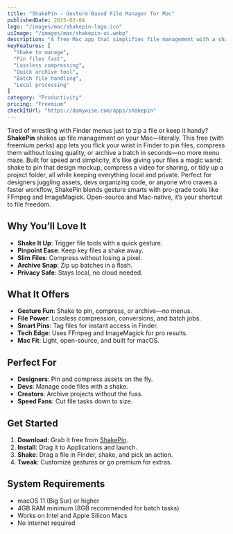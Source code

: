 ```yaml
---
title: "ShakePin - Gesture-Based File Manager for Mac"
publishedDate: 2025-02-04
logo: "/images/mac/shakepin-logo.ico"
uiImage: "/images/mac/shakepin-ui.webp"
description: "A free Mac app that simplifies file management with a shake—pin, compress, or archive files in a snap."
keyFeatures: [
  "Shake to manage",
  "Pin files fast",
  "Lossless compressing",
  "Quick archive tool",
  "Batch file handling",
  "Local processing"
]
category: "Productivity"
pricing: "Freemium"
checkItUrl: "https://damywise.com/apps/shakepin"
---
```


Tired of wrestling with Finder menus just to zip a file or keep it handy? **ShakePin** shakes up file management on your Mac—literally. This free (with freemium perks) app lets you flick your wrist in Finder to pin files, compress them without losing quality, or archive a batch in seconds—no more menu maze. Built for speed and simplicity, it’s like giving your files a magic wand: shake to pin that design mockup, compress a video for sharing, or tidy up a project folder, all while keeping everything local and private. Perfect for designers juggling assets, devs organizing code, or anyone who craves a faster workflow, ShakePin blends gesture smarts with pro-grade tools like FFmpeg and ImageMagick. Open-source and Mac-native, it’s your shortcut to file freedom.

## Why You’ll Love It
- **Shake It Up**: Trigger file tools with a quick gesture.
- **Pinpoint Ease**: Keep key files a shake away.
- **Slim Files**: Compress without losing a pixel.
- **Archive Snap**: Zip up batches in a flash.
- **Privacy Safe**: Stays local, no cloud needed.

## What It Offers
- **Gesture Fun**: Shake to pin, compress, or archive—no menus.
- **File Power**: Lossless compression, conversions, and batch jobs.
- **Smart Pins**: Tag files for instant access in Finder.
- **Tech Edge**: Uses FFmpeg and ImageMagick for pro results.
- **Mac Fit**: Light, open-source, and built for macOS.

## Perfect For
- **Designers**: Pin and compress assets on the fly.
- **Devs**: Manage code files with a shake.
- **Creators**: Archive projects without the fuss.
- **Speed Fans**: Cut file tasks down to size.

## Get Started
1. **Download**: Grab it free from [ShakePin](https://damywise.com/apps/shakepin).
2. **Install**: Drag it to Applications and launch.
3. **Shake**: Drag a file in Finder, shake, and pick an action.
4. **Tweak**: Customize gestures or go premium for extras.

## System Requirements
- macOS 11 (Big Sur) or higher
- 4GB RAM minimum (8GB recommended for batch tasks)
- Works on Intel and Apple Silicon Macs
- No internet required
